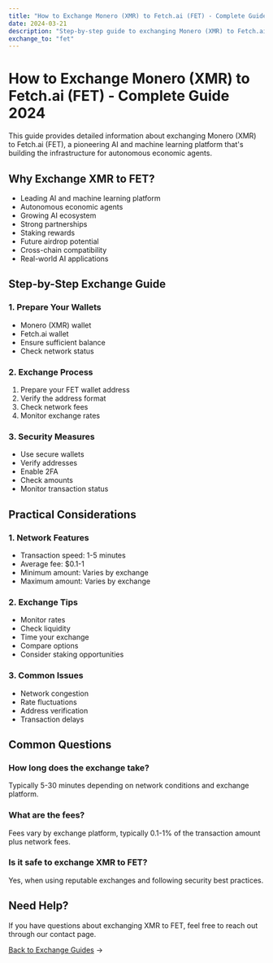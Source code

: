 ```yaml
---
title: "How to Exchange Monero (XMR) to Fetch.ai (FET) - Complete Guide 2024"
date: 2024-03-21
description: "Step-by-step guide to exchanging Monero (XMR) to Fetch.ai (FET). Learn about exchange methods, security measures, and FET's potential in AI and autonomous agents."
exchange_to: "fet"
---
```


# How to Exchange Monero (XMR) to Fetch.ai (FET) - Complete Guide 2024

This guide provides detailed information about exchanging Monero (XMR) to Fetch.ai (FET), a pioneering AI and machine learning platform that's building the infrastructure for autonomous economic agents.

## Why Exchange XMR to FET?

-   Leading AI and machine learning platform
-   Autonomous economic agents
-   Growing AI ecosystem
-   Strong partnerships
-   Staking rewards
-   Future airdrop potential
-   Cross-chain compatibility
-   Real-world AI applications

## Step-by-Step Exchange Guide

### 1. Prepare Your Wallets

-   Monero (XMR) wallet
-   Fetch.ai wallet
-   Ensure sufficient balance
-   Check network status

### 2. Exchange Process

1. Prepare your FET wallet address
2. Verify the address format
3. Check network fees
4. Monitor exchange rates

### 3. Security Measures

-   Use secure wallets
-   Verify addresses
-   Enable 2FA
-   Check amounts
-   Monitor transaction status

## Practical Considerations

### 1. Network Features

-   Transaction speed: 1-5 minutes
-   Average fee: $0.1-1
-   Minimum amount: Varies by exchange
-   Maximum amount: Varies by exchange

### 2. Exchange Tips

-   Monitor rates
-   Check liquidity
-   Time your exchange
-   Compare options
-   Consider staking opportunities

### 3. Common Issues

-   Network congestion
-   Rate fluctuations
-   Address verification
-   Transaction delays

## Common Questions

### How long does the exchange take?

Typically 5-30 minutes depending on network conditions and exchange platform.

### What are the fees?

Fees vary by exchange platform, typically 0.1-1% of the transaction amount plus network fees.

### Is it safe to exchange XMR to FET?

Yes, when using reputable exchanges and following security best practices.

## Need Help?

If you have questions about exchanging XMR to FET, feel free to reach out through our contact page.

[Back to Exchange Guides](/exchanges/) →
